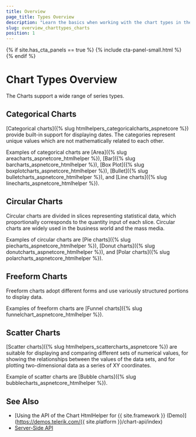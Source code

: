 ```yaml
---
title: Overview
page_title: Types Overview
description: "Learn the basics when working with the chart types in the {{ site.product }} suite."
slug: overview_charttypes_charts
position: 1
---
```


{% if site.has_cta_panels == true %}
{% include cta-panel-small.html %}
{% endif %}

# Chart Types Overview

The Charts support a wide range of series types.

## Categorical Charts

[Categorical charts]({% slug htmlhelpers_categoricalcharts_aspnetcore %}) provide built-in support for displaying dates. The categories represent unique values which are not mathematically related to each other.

Examples of categorical charts are [Area]({% slug areacharts_aspnetcore_htmlhelper %}), [Bar]({% slug barcharts_aspnetcore_htmlhelper %}), [Box Plot]({% slug boxplotcharts_aspnetcore_htmlhelper %}), [Bullet]({% slug bulletcharts_aspnetcore_htmlhelper %}), and [Line charts]({% slug linecharts_aspnetcore_htmlhelper %}).

## Circular Charts

Circular charts are divided in slices representing statistical data, which proportionally corresponds to the quantity input of each slice. Circular charts are widely used in the business world and the mass media.

Examples of circular charts are [Pie charts]({% slug piecharts_aspnetcore_htmlhelper %}), [Donut charts]({% slug donutcharts_aspnetcore_htmlhelper %}), and [Polar charts]({% slug polarcharts_aspnetcore_htmlhelper %}).

## Freeform Charts

Freeform charts adopt different forms and use variously structured portions to display data.

Examples of freeform charts are [Funnel charts]({% slug funnelchart_aspnetcore_htmlhelper %}).

## Scatter Charts

[Scatter charts]({% slug htmlhelpers_scattercharts_aspnetcore %}) are suitable for displaying and comparing different sets of numerical values, for showing the relationships between the values of the data sets, and for plotting two-dimensional data as a series of XY coordinates.

Example of scatter charts are [Bubble charts]({% slug bubblecharts_aspnetcore_htmlhelper %}).

## See Also

* [Using the API of the Chart HtmlHelper for {{ site.framework }} (Demo)](https://demos.telerik.com/{{ site.platform }}/chart-api/index)
* [Server-Side API](/api/chart)
